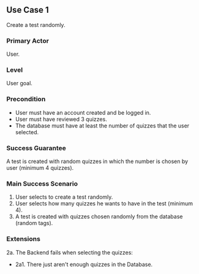 ## Use Case 1
Create a test randomly.

### Primary Actor
User.

### Level
User goal.

### Precondition
- User must have an account created and be logged in.
- User must have reviewed 3 quizzes.
- The database must have at least the number of quizzes that the user selected.

### Success Guarantee
A test is created with random quizzes in which the number is chosen by user (minimum 4 quizzes).

### Main Success Scenario
1. User selects to create a test randomly.
2. User selects how many quizzes he wants to have in the test (minimum 4).
3. A test is created with quizzes chosen randomly from the database (random tags).

### Extensions

2a. The Backend fails when selecting the quizzes:
- 2a1. There just aren't enough quizzes in the Database.
